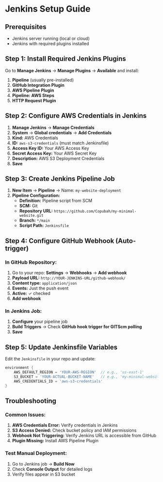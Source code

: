 # Jenkins Setup Guide

## Prerequisites
- Jenkins server running (local or cloud)
- Jenkins with required plugins installed

## Step 1: Install Required Jenkins Plugins

Go to **Manage Jenkins** → **Manage Plugins** → **Available** and install:

1. **Pipeline** (usually pre-installed)
2. **GitHub Integration Plugin**
3. **AWS Pipeline Plugin**
4. **Pipeline: AWS Steps**
5. **HTTP Request Plugin**

## Step 2: Configure AWS Credentials in Jenkins

1. **Manage Jenkins** → **Manage Credentials**
2. **System** → **Global credentials** → **Add Credentials**
3. **Kind:** AWS Credentials
4. **ID:** `aws-s3-credentials` (must match Jenkinsfile)
5. **Access Key ID:** Your AWS Access Key
6. **Secret Access Key:** Your AWS Secret Key
7. **Description:** AWS S3 Deployment Credentials
8. **Save**

## Step 3: Create Jenkins Pipeline Job

1. **New Item** → **Pipeline** → Name: `my-website-deployment`
2. **Pipeline Configuration:**
   - **Definition:** Pipeline script from SCM
   - **SCM:** Git
   - **Repository URL:** `https://github.com/Copubah/my-minimal-website.git`
   - **Branch:** `*/main`
   - **Script Path:** `Jenkinsfile`

## Step 4: Configure GitHub Webhook (Auto-trigger)

### In GitHub Repository:
1. Go to your repo: **Settings** → **Webhooks** → **Add webhook**
2. **Payload URL:** `http://YOUR-JENKINS-URL/github-webhook/`
3. **Content type:** `application/json`
4. **Events:** Just the push event
5. **Active:** ✓ checked
6. **Add webhook**

### In Jenkins Job:
1. **Configure** your pipeline job
2. **Build Triggers** → Check **GitHub hook trigger for GITScm polling**
3. **Save**

## Step 5: Update Jenkinsfile Variables

Edit the `Jenkinsfile` in your repo and update:
```groovy
environment {
    AWS_DEFAULT_REGION = 'YOUR-AWS-REGION'  // e.g., 'us-east-1'
    S3_BUCKET = 'YOUR-ACTUAL-BUCKET-NAME'   // e.g., 'my-minimal-website-12345'
    AWS_CREDENTIALS_ID = 'aws-s3-credentials'
}
```

## Troubleshooting

### Common Issues:
1. **AWS Credentials Error:** Verify credentials in Jenkins
2. **S3 Access Denied:** Check bucket policy and IAM permissions
3. **Webhook Not Triggering:** Verify Jenkins URL is accessible from GitHub
4. **Plugin Missing:** Install AWS Pipeline Plugin

### Test Manual Deployment:
1. Go to Jenkins job → **Build Now**
2. Check **Console Output** for detailed logs
3. Verify files appear in S3 bucket